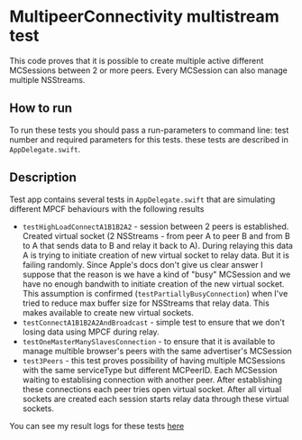 # MultipeerConnectivity multistream test

This code proves that it is possible to create multiple active different MCSessions between 2 or more peers. Every MCSession can also manage multiple NSStreams.

## How to run

To run these tests you should pass a run-parameters to command line: test number and required parameters for this tests. these tests are described in `AppDelegate.swift`.

## Description

Test app contains several tests in `AppDelegate.swift` that are simulating different MPCF behaviours with the following results
 - `testHighLoadConnectA1B1B2A2` - session between 2 peers is established. Created virtual socket (2 NSStreams - from peer A to peer B and from B to A that sends data to B and relay it back to A). During relaying this data A is trying to initiate creation of new virtual socket to relay data. But it is failing randomly. Since Apple's docs don't give us clear answer I suppose that the reason is we have a kind of "busy" MCSession and we have no enough bandwith to initiate creation of the new virtual socket. This assumption is confirmed (`testPartiallyBusyConnection`) when I've tried to reduce max buffer size for NSStreams that relay data. This makes available to create new virtual sockets.
 - `testConnectA1B1B2A2AndBroadcast` - simple test to ensure that we don't losing data using MPCF during relay.
 - `testOneMasterManySlavesConnection` - to ensure that it is available to manage multible browser's peers with the same advertiser's MCSession
 - `test3Peers` - this test proves possibility of having multiple MCSessions with the same serviceType but different MCPeerID. Each MCSession waiting to establising connection with another peer. After establishing these connections each peer tries open virtual socket. After all virtual sockets are created each session starts relay data through these virtual sockets.

You can see my result logs for these tests [here](test%20results.pdf)
